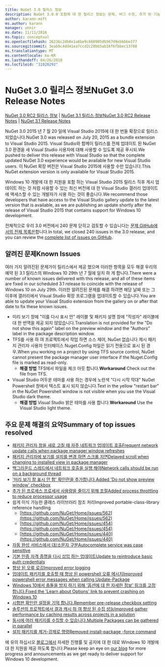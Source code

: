 ```yaml
---
title: NuGet 3.0 릴리스 정보
description: NuGet 3.0.0 포함에 대 한 릴리스 정보는 문제, 버그 수정, 추가 된 기능 및 Dcr 알려져 있습니다.
author: karann-msft
ms.author: karann
manager: unnir
ms.date: 11/11/2016
ms.topic: conceptual
ms.openlocfilehash: 26236c2db0e1a6be9c660905db567d9ebbbbe377
ms.sourcegitcommit: 3eab9c4dd41ea7ccd2c28bb5ab16f6fbbec13708
ms.translationtype: MT
ms.contentlocale: ko-KR
ms.lasthandoff: 04/26/2018
ms.locfileid: "31820292"
---
```

# <a name="nuget-30-release-notes"></a><span data-ttu-id="54597-103">NuGet 3.0 릴리스 정보</span><span class="sxs-lookup"><span data-stu-id="54597-103">NuGet 3.0 Release Notes</span></span>

<span data-ttu-id="54597-104">[NuGet 3.0 RC2 릴리스 정보](../release-notes/nuget-3.0-RC2.md) | [NuGet 3.1 릴리스 정보](../release-notes/nuget-3.1.md)</span><span class="sxs-lookup"><span data-stu-id="54597-104">[NuGet 3.0 RC2 Release Notes](../release-notes/nuget-3.0-RC2.md) | [NuGet 3.1 Release Notes](../release-notes/nuget-3.1.md)</span></span>

<span data-ttu-id="54597-105">NuGet 3.0 2015 년 7 월 20 일에 Visual Studio 2015에 대 한 번들 확장으로 릴리스 되었습니다.</span><span class="sxs-lookup"><span data-stu-id="54597-105">NuGet 3.0 was released on July 20, 2015 as a bundle extension to Visual Studio 2015.</span></span> <span data-ttu-id="54597-106">Visual Studio와 함께이 릴리스를 전체 업데이트 된 NuGet 3.0 환경을 새 Visual Studio 사용자에 대해 사용할 수 있도록 제공 푸시되.</span><span class="sxs-lookup"><span data-stu-id="54597-106">We pushed to deliver this release with Visual Studio so that the complete updated NuGet 3.0 experience would be available for new Visual Studio users.</span></span> <span data-ttu-id="54597-107">이 NuGet 확장 버전은 Visual Studio 2015에 사용할 수만 있습니다.</span><span class="sxs-lookup"><span data-stu-id="54597-107">This NuGet extension version is only available for Visual Studio 2015.</span></span>

<span data-ttu-id="54597-108">Windows 10 개발에 대 한 지원을 포함 하는 Visual Studio 2015 릴리스 직후 게시 업데이트 하는 것 처럼 사용할 수 있는 최신 버전에 대 한 Visual Studio 갤러리 업데이트에 액세스할 수 있는 개발자가 사용 하는 것이 좋습니다.</span><span class="sxs-lookup"><span data-stu-id="54597-108">We recommend those developers that have access to the Visual Studio gallery update to the latest version that is available, as we are publishing an update shortly after the release of Visual Studio 2015 that contains support for Windows 10 development.</span></span>

<span data-ttu-id="54597-109">전체적으로 우리 3.0 버전에서 240 문제 닫히고 검토할 수 있습니다는 [문제 GitHub에서의 전체 목록은](https://github.com/NuGet/Home/issues?q=milestone%3A3.0.0-RTM+is%3Aclosed)합니다.</span><span class="sxs-lookup"><span data-stu-id="54597-109">In total, we closed 240 issues in the 3.0 release, and you can review the [complete list of issues on GitHub](https://github.com/NuGet/Home/issues?q=milestone%3A3.0.0-RTM+is%3Aclosed).</span></span>

## <a name="known-issues"></a><span data-ttu-id="54597-110">알려진 문제</span><span class="sxs-lookup"><span data-stu-id="54597-110">Known Issues</span></span>

<span data-ttu-id="54597-111">여러 가지 알려진된 문제가이 릴리스에서 제공 했으며 이러한 항목을 모두 해결 우리의 예약 된 3.1 릴리스의 Windows 10 29th 년 7 월에 일치 하 게 합니다.</span><span class="sxs-lookup"><span data-stu-id="54597-111">There were a number of known issues delivered with this release, and all of these items are fixed in our scheduled 3.1 release to coincide with the release of Windows 10 on July 29th.</span></span>  <span data-ttu-id="54597-112">이러한 알려진된 문제를 해결 하려면 해당 날짜 또는 그 이후에 갤러리에서 Visual Studio 확장 프로그램을 업데이트할 수 있습니다.</span><span class="sxs-lookup"><span data-stu-id="54597-112">You are able to update your Visual Studio extension from the gallery on or after that date to fix these known issues.</span></span>

*  <span data-ttu-id="54597-113">미리 보기 창에 "이를 다시 표시 안" 레이블 및 패키지 설명 창에 "작성자" 레이블에 대 한 번역을 제공 되지 않았습니다.</span><span class="sxs-lookup"><span data-stu-id="54597-113">Translation is not provided for the "Do not show this again" label on the preview window and the "Authors" label in the package description window.</span></span>
*  <span data-ttu-id="54597-114">TFS를 사용 하 여 프로젝트에서 작업 하면 소스 제어, NuGet 없습니다 제시 패키지 관리자 사용자 인터페이스 Nuget.Config 파일은 읽기 전용으로 표시 된 경우.</span><span class="sxs-lookup"><span data-stu-id="54597-114">When you working on a project by using TFS source control, NuGet cannot present the package manager user interface if the Nuget.Config file is marked as read-only.</span></span>
   * <span data-ttu-id="54597-115">**해결 방법** TFS에서 파일을 체크 아웃 합니다.</span><span class="sxs-lookup"><span data-stu-id="54597-115">**Workaround** Check out the file from TFS.</span></span>
*  <span data-ttu-id="54597-116">Visual Studio 어두운 테마를 사용 하는 경우에 노란색 "다시 시작 막대" NuGet Powershell 창에서 텍스트 표시 되지 않습니다.</span><span class="sxs-lookup"><span data-stu-id="54597-116">Text in the yellow "restart bar" in the NuGet Powershell window is not visible when you use the Visual Studio dark theme.</span></span>
   * <span data-ttu-id="54597-117">**해결 방법** Visual Studio 밝은 테마를 사용 합니다.</span><span class="sxs-lookup"><span data-stu-id="54597-117">**Workaround** Use the Visual Studio light theme.</span></span>


## <a name="summary-of-top-issues-resolved"></a><span data-ttu-id="54597-118">주요 문제 해결의 요약</span><span class="sxs-lookup"><span data-stu-id="54597-118">Summary of top issues resolved</span></span>

* [<span data-ttu-id="54597-119">패키지 관리자 창을 새로 고칠 때 자주 네트워크 업데이트 호출</span><span class="sxs-lookup"><span data-stu-id="54597-119">Frequent network update calls when package manager window refreshes</span></span>](https://github.com/NuGet/Home/issues/515)
* [<span data-ttu-id="54597-120">패키지 관리자에 보기를 설치를 변경 하면 스크롤 지연</span><span class="sxs-lookup"><span data-stu-id="54597-120">Delayed scroll when changing to installed view in package manager</span></span>](https://github.com/NuGet/Home/issues/519)
* [<span data-ttu-id="54597-121">백그라운드 스레드에서 네트워크 호출을 실행 해야</span><span class="sxs-lookup"><span data-stu-id="54597-121">Network calls should be run on a background thread</span></span>](https://github.com/NuGet/Home/issues/516)
* [<span data-ttu-id="54597-122">'미리 보기 창 표시 안 함' 확인란을 추가합니다.</span><span class="sxs-lookup"><span data-stu-id="54597-122">Added 'Do not show preview window' checkbox</span></span>](https://github.com/NuGet/Home/issues/566)
* [<span data-ttu-id="54597-123">추가 된 프로세스 프로세서 사용량을 줄이기 위해 조절</span><span class="sxs-lookup"><span data-stu-id="54597-123">Added process throttling to reduce processor usage</span></span>](https://github.com/NuGet/Home/issues/356)
* <span data-ttu-id="54597-124">쉽게 이식 가능한 클래스 라이브러리 참조 처리</span><span class="sxs-lookup"><span data-stu-id="54597-124">Improved portable-class-library reference handling</span></span>
    * [https://github.com/NuGet/Home/issues/562](https://github.com/NuGet/Home/issues/562)
    * [https://github.com/NuGet/Home/issues/454](https://github.com/NuGet/Home/issues/454)
    * [https://github.com/NuGet/Home/issues/440](https://github.com/NuGet/Home/issues/440)
* [<span data-ttu-id="54597-125">자동 완성 서비스에서 대/소문자 구분</span><span class="sxs-lookup"><span data-stu-id="54597-125">Autocomplete service was case sensitive</span></span>](https://github.com/NuGet/Home/issues/198)
* [<span data-ttu-id="54597-126">기본 인증 자격 증명을 다시 삽입 하는 업데이트</span><span class="sxs-lookup"><span data-stu-id="54597-126">Update to reintroduce basic auth credentials</span></span>](https://github.com/NuGet/Home/issues/456)
* [<span data-ttu-id="54597-127">향상 된 오류 로깅</span><span class="sxs-lookup"><span data-stu-id="54597-127">Improved error logging</span></span>](https://github.com/NuGet/Home/issues/407)
* [<span data-ttu-id="54597-128">업데이트 패키지를 호출할 때 향상 된 powershell 오류 메시지</span><span class="sxs-lookup"><span data-stu-id="54597-128">Improved powershell error messages when calling Update-Package</span></span>](https://github.com/NuGet/Home/issues/5)
* [<span data-ttu-id="54597-129">Windows 10에서 충돌을 방지 하기 위해 '옵션에 대 한 자세한 정보' 링크를 고정 합니다.</span><span class="sxs-lookup"><span data-stu-id="54597-129">Fixed the 'Learn about Options' link to prevent crashing on Windows 10</span></span>](https://github.com/NuGet/Home/issues/822)
* [<span data-ttu-id="54597-130">시험판 확인란 설정을 기억 합니다.</span><span class="sxs-lookup"><span data-stu-id="54597-130">Remember pre-release checkbox setting</span></span>](https://github.com/NuGet/Home/issues/732)
* [<span data-ttu-id="54597-131">솔루션의 프로젝트에서 결과 캐시 하 여 향상 된 수집 성능</span><span class="sxs-lookup"><span data-stu-id="54597-131">Improved gather performance by caching results across projects in a solution</span></span>](https://github.com/NuGet/Home/issues/721)
* [<span data-ttu-id="54597-132">동시에 여러 패키지를 수집할 수 있습니다.</span><span class="sxs-lookup"><span data-stu-id="54597-132">Multiple Packages can be gathered in parallel</span></span>](https://github.com/NuGet/Home/issues/713)
* [<span data-ttu-id="54597-133">설치 패키지를 제거-강제로 명령</span><span class="sxs-lookup"><span data-stu-id="54597-133">Removed install-package -force command</span></span>](https://github.com/NuGet/Home/issues/697)

<span data-ttu-id="54597-134">에 유의 하십시오 [블로그에서](http://blog.nuget.org) 자세한 진행률 및 공지에 대 한 대로 Windows 10 개발에 대 한 지원을 제공 하도록 합니다.</span><span class="sxs-lookup"><span data-stu-id="54597-134">Please keep an eye on [our blog](http://blog.nuget.org) for more progress and announcements as we get ready to deliver support for Windows 10 development.</span></span>